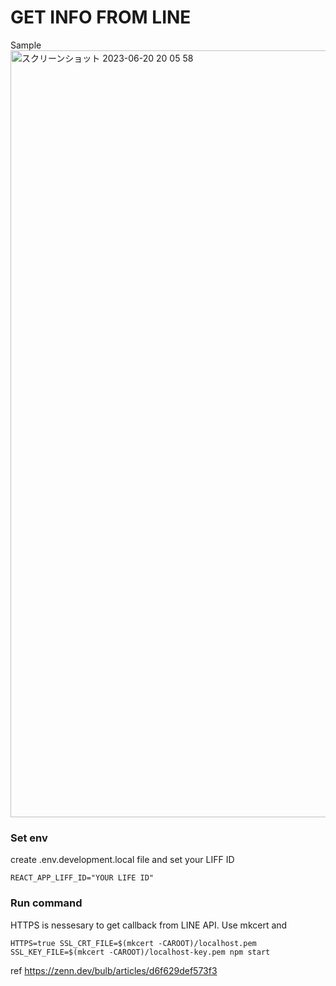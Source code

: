 # GET INFO FROM LINE

Sample
<img width="1227" alt="スクリーンショット 2023-06-20 20 05 58" src="https://github.com/EIKINAKAYAMA/redux-toolkit-typescript-sandbox/assets/65437818/593b7563-cc65-4476-a3a8-5ef659d407d9">

### Set env 

create .env.development.local file and set your LIFF ID
```
REACT_APP_LIFF_ID="YOUR LIFE ID"
```

### Run command

HTTPS is nessesary to get callback from LINE API.
Use mkcert and 

``` 
HTTPS=true SSL_CRT_FILE=$(mkcert -CAROOT)/localhost.pem SSL_KEY_FILE=$(mkcert -CAROOT)/localhost-key.pem npm start
```

ref
https://zenn.dev/bulb/articles/d6f629def573f3
